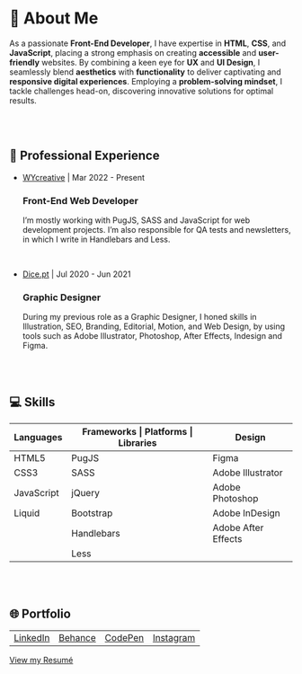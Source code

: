 <h1>👋 About Me</h1>
<p>As a passionate <strong>Front-End Developer</strong>, I have expertise in <strong>HTML</strong>, <strong>CSS</strong>, and <strong>JavaScript</strong>, placing a strong emphasis on creating <strong>accessible</strong> and <strong>user-friendly</strong> websites. By combining a keen eye for <strong>UX</strong> and <strong>UI Design</strong>, I seamlessly blend <strong>aesthetics</strong> with <strong>functionality</strong> to deliver captivating and <strong>responsive digital experiences</strong>. Employing a <strong>problem-solving mindset</strong>, I tackle challenges head-on, discovering innovative solutions for optimal results.</p>
<br><br>

<h2>💼 Professional Experience</h2>
<ul>
  <li>
    <p><a href="https://wycreative.com/">WYcreative</a> | Mar 2022 - Present</p>
    <h3>Front-End Web Developer</h3>
    <p>I’m mostly working with PugJS, SASS and JavaScript for web development projects. I’m also responsible for QA tests and newsletters, in which I write in Handlebars and Less.</p><br>
  </li>
  <li>
    <p><a href="https://www.dice.pt/">Dice.pt</a> | Jul 2020 - Jun 2021</p>
    <h3>Graphic Designer</h3>
    <p>During my previous role as a Graphic Designer, I honed skills in Illustration, SEO, Branding, Editorial, Motion, and Web Design, by using tools such as Adobe Illustrator, Photoshop, After Effects, Indesign and Figma.</p>
  </li>
</ul>
<br><br>

<h2>💻 Skills</h2>
<table>
  <thead>
    <tr>
      <th>Languages</th>
      <th>Frameworks | Platforms | Libraries</th>
      <th>Design</th>
    </tr>
  </thead>
  <tbody>
    <tr>
      <td>HTML5</td>
      <td>PugJS</td>
      <td>Figma</td>
    </tr>
    <tr>
      <td>CSS3</td>
      <td>SASS</td>
      <td>Adobe Illustrator</td>
    </tr>
    <tr>
      <td>JavaScript</td>
      <td>jQuery</td>
      <td>Adobe Photoshop</td>
    </tr>
    <tr>
      <td>Liquid</td>
      <td>Bootstrap</td>
      <td>Adobe InDesign</td>
    </tr>
    <tr>
      <td></td>
      <td>Handlebars</td>
      <td>Adobe After Effects</td>
    </tr>
    <tr>
      <td></td>
      <td>Less</td>
      <td></td>
    </tr>
  </tbody>
</table>
<br><br>
  
<h2>🌐 Portfolio</h2>
<table>
  <tr>
    <td><a href="https://linkedin.com/in/raul-ramos-pinto">LinkedIn</a></td>
    <td><a href="https://behance.net/raulramospinto">Behance</a></td>
    <td><a href="https://codepen.io/raulbmrp">CodePen</a></td>
    <td><a href="https://instagram.com/raulbmrp">Instagram</a></td>
  </tr>
</table>
<a href="https://drive.google.com/file/d/1Gig3N9-O4pVQj9VUC_N5qR7dqy5uHve7/view">View my Resumé</a>
<br>
